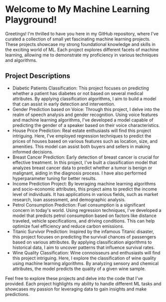 # Welcome to My Machine Learning Playground!

Greetings! I'm thrilled to have you here in my GitHub repository, where I've curated a collection of small yet fascinating machine learning projects. These projects showcase my strong foundational knowledge and skills in the exciting world of ML. Each project explores different facets of machine learning, allowing me to demonstrate my proficiency in various techniques and algorithms.

## Project Descriptions

- Diabetic Patients Classification: This project focuses on predicting whether a patient has diabetes or not based on several medical attributes. By applying classification algorithms, I aim to build a model that can assist in early detection and intervention.
- Gender Prediction based on Voice: Through this project, I delve into the realm of speech analysis and gender recognition. Using voice features and machine learning algorithms, I've developed a model capable of predicting the gender of a speaker based on their voice characteristics.
- House Price Prediction: Real estate enthusiasts will find this project intriguing. Here, I've employed regression techniques to predict the prices of houses based on various features such as location, size, and amenities. This model can assist both buyers and sellers in making informed decisions.
- Breast Cancer Prediction: Early detection of breast cancer is crucial for effective treatment. In this project, I've built a classification model that analyzes breast cancer data to predict whether a tumor is benign or malignant, aiding in the diagnosis process. I have also performed hyperparameter tuning for better results. 
- Income Prediction Project: By leveraging machine learning algorithms and socio-economic attributes, this project aims to predict the income level of individuals. It has applications in various fields, such as market research, loan assessment, and demographic analysis.
- Petrol Consumption Prediction: Fuel consumption is a significant concern in today's world. Using regression techniques, I've developed a model that predicts petrol consumption based on factors like distance traveled, vehicle specifications, and driving conditions. This can help optimize fuel efficiency and reduce carbon emissions.
- Titanic Survivor Prediction: Inspired by the infamous Titanic disaster, this project focuses on predicting the survival chances of passengers based on various attributes. By applying classification algorithms to historical data, I aim to uncover patterns that influence survival rates.
- Wine Quality Classification: Wine connoisseurs and enthusiasts will find this project intriguing. Here, I explore the classification of wine quality using machine learning algorithms. By analyzing sensory and chemical attributes, the model predicts the quality of a given wine sample.

Feel free to explore these projects and delve into the code that I've provided. Each project highlights my ability to handle different ML tasks and showcases my passion for leveraging data to gain insights and make predictions.
